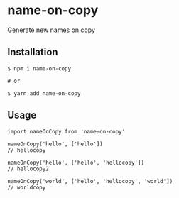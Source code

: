 # name-on-copy

Generate new names on copy

## Installation

```
$ npm i name-on-copy

# or

$ yarn add name-on-copy

```

## Usage

```
import nameOnCopy from 'name-on-copy'

nameOnCopy('hello', ['hello'])
// hellocopy

nameOnCopy('hello', ['hello', 'hellocopy'])
// hellocopy2

nameOnCopy('world', ['hello', 'hellocopy', 'world'])
// worldcopy
```
